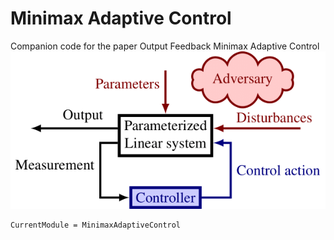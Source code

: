 # Minimax Adaptive Control
Companion code for the paper Output Feedback Minimax Adaptive Control
![Image for minimax adaptive control](problem1.png)
```@meta
CurrentModule = MinimaxAdaptiveControl
```

